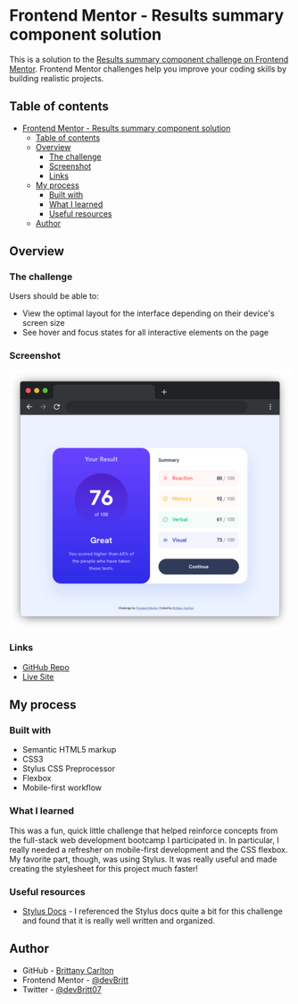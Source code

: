 # Frontend Mentor - Results summary component solution

This is a solution to the [Results summary component challenge on Frontend Mentor](https://www.frontendmentor.io/challenges/results-summary-component-CE_K6s0maV). Frontend Mentor challenges help you improve your coding skills by building realistic projects. 

## Table of contents

- [Frontend Mentor - Results summary component solution](#frontend-mentor---results-summary-component-solution)
  - [Table of contents](#table-of-contents)
  - [Overview](#overview)
    - [The challenge](#the-challenge)
    - [Screenshot](#screenshot)
    - [Links](#links)
  - [My process](#my-process)
    - [Built with](#built-with)
    - [What I learned](#what-i-learned)
    - [Useful resources](#useful-resources)
  - [Author](#author)

## Overview

### The challenge

Users should be able to:

- View the optimal layout for the interface depending on their device's screen size
- See hover and focus states for all interactive elements on the page

### Screenshot

![Results Summary Component](./assets/images/screenshot.png)

### Links

- [GitHub Repo](https://github.com/devBritt/literate-fortnight)
- [Live Site](https://devbritt.github.io/literate-fortnight/)

## My process

### Built with

- Semantic HTML5 markup
- CSS3
- Stylus CSS Preprocessor
- Flexbox
- Mobile-first workflow

### What I learned

This was a fun, quick little challenge that helped reinforce concepts from the full-stack web development bootcamp I participated in. In particular, I really needed a refresher on mobile-first development and the CSS flexbox. My favorite part, though, was using Stylus. It was really useful and made creating the stylesheet for this project much faster!

### Useful resources

- [Stylus Docs](https://stylus-lang.com/docs/executable.html) - I referenced the Stylus docs quite a bit for this challenge and found that it is really well written and organized.

## Author

- GitHub - [Brittany Carlton](https://github.com/devBritt)
- Frontend Mentor - [@devBritt](https://www.frontendmentor.io/profile/devBritt)
- Twitter - [@devBritt07](https://twitter.com/devBritt07)
